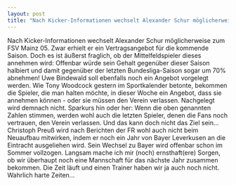 ```yaml
---
layout: post
title: "Nach Kicker-Informationen wechselt Alexander Schur möglicherweise zum FSV Mainz 05."
---
```


Nach Kicker-Informationen wechselt Alexander Schur möglicherweise zum FSV Mainz 05. Zwar erhielt er ein Vertragsangebot für die kommende Saison. Doch es ist äußerst fraglich, ob der Mittelfeldspieler dieses annehmen wird: Offenbar würde sein Gehalt gegenüber dieser Saison halbiert und damit gegenüber der letzten Bundesliga-Saison sogar um 70% abnehmen! Uwe Bindewald soll ebenfalls noch ein Angebot vorgelegt werden. Wie Tony Woodcock gestern im Sportkalender betonte, bekommen die Spieler, die man halten möchte, in dieser Woche ein Angebot, dass sie annehmen können - oder sie müssen den Verein verlassen. Nachgelegt wird demnach nicht. Sparkurs hin oder her: Wenn die oben genannten Zahlen stimmen, werden wohl auch die letzten Spieler, denen die Fans noch vertrauen, den Verein verlassen. Und das kann doch nicht das Ziel sein... Christoph Preuß wird nach Berichten der FR wohl auch nicht beim Neuaufbau mitwirken, indem er noch ein Jahr von Bayer Leverkusen an die Eintracht ausgeliehen wird. Sein Wechsel zu Bayer wird offenbar schon im Sommer vollzogen. Langsam mache ich mir (noch) ernsthaft(ere) Sorgen, ob wir überhaupt noch eine Mannschaft für das nächste Jahr zusammen bekommen. Die Zeit läuft und einen Trainer haben wir ja auch noch nicht. Wahrlich harte Zeiten...
